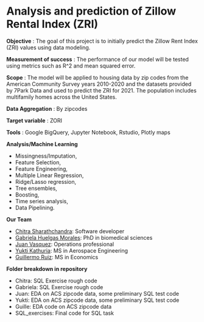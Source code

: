 # Analysis and prediction of Zillow Rental Index (ZRI)

**Objective** : The goal of this project is to initially predict the Zillow Rent Index (ZRI) values using data modeling.

**Measurement of success** : The performance of our model will be tested using metrics such as R^2 and mean squared error.

**Scope** : The model will be applied to housing data by zip codes from the American Community Survey years 2010-2020 and the datasets provided by 7Park Data and used to predict the ZRI for 2021. The population includes multifamily homes across the United States.

**Data Aggregation** : By zipcodes

**Target variable** : ZORI 

**Tools** : Google BigQuery, Jupyter Notebook, Rstudio, Plotly maps

**Analysis/Machine Learning** 
- Missingness/Imputation, 
- Feature Selection, 
- Feature Engineering, 
- Multiple Linear Regression, 
- Ridge/Lasso regression, 
- Tree ensembles, 
- Boosting, 
- Time series analysis, 
- Data Pipelining.

**Our Team**

- [Chitra Sharathchandra](https://github.com/sharathc10): Software developer
- [Gabriela Huelgas Morales](https://github.com/ghuelgas): PhD in biomedical sciences
- [Juan Vasquez](https://github.com/hello-juan): Operations professional
- [Yukti Kathuria](https://github.com/Yukti-K): MS in Aerospace Engineering
- [Guillermo Ruiz](https://github.com/GuilleRuizC): MS in Economics

**Folder breakdown in repository**

- Chitra: SQL Exercise rough code
- Gabriela: SQL Exercise rough code
- Juan: EDA on ACS zipcode data, some preliminary SQL test code
- Yukti: EDA on ACS zipcode data, some preliminary SQL test code
- Guille: EDA code on ACS zipcode data
- SQL_exercises: Final code for SQL task
